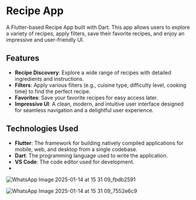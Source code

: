 # Recipe App

A Flutter-based Recipe App built with Dart. This app allows users to explore a variety of recipes, apply filters, save their favorite recipes, and enjoy an impressive and user-friendly UI.

## Features

- **Recipe Discovery**: Explore a wide range of recipes with detailed ingredients and instructions.
- **Filters**: Apply various filters (e.g., cuisine type, difficulty level, cooking time) to find the perfect recipe.
- **Favorites**: Save your favorite recipes for easy access later.
- **Impressive UI**: A clean, modern, and intuitive user interface designed for seamless navigation and a delightful user experience.

## Technologies Used

- **Flutter**: The framework for building natively compiled applications for mobile, web, and desktop from a single codebase.
- **Dart**: The programming language used to write the application.
- **VS Code**: The code editor used for development.
- 
![WhatsApp Image 2025-01-14 at 15 31 09_fbdb2591](https://github.com/user-attachments/assets/db7d931b-61a6-4127-9efa-a83a0f087c53)

![WhatsApp Image 2025-01-14 at 15 31 09_7552e6c9](https://github.com/user-attachments/assets/8b2db1c8-0f06-49df-bbe1-006798aa0add)
